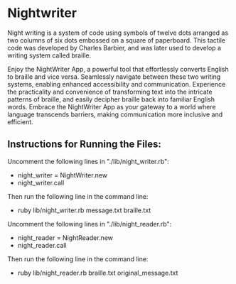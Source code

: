 # Nightwriter

Night writing is a system of code using symbols of twelve dots arranged as two columns of six dots embossed on a square of paperboard. This tactile code was developed by Charles Barbier, and was later used to develop a writing system called braille.

Enjoy the NightWriter App, a powerful tool that effortlessly converts English to braille and vice versa. Seamlessly navigate between these two writing systems, enabling enhanced accessibility and communication. Experience the practicality and convenience of transforming text into the intricate patterns of braille, and easily decipher braille back into familiar English words. Embrace the NightWriter App as your gateway to a world where language transcends barriers, making communication more inclusive and efficient.

## Instructions for Running the Files:

Uncomment the following lines in "./lib/night_writer.rb":

- night_writer = NightWriter.new
- night_writer.call

Then run the following line in the command line:

- ruby lib/night_writer.rb message.txt braille.txt

Uncomment the following lines in "./lib/night_reader.rb":

- night_reader = NightReader.new
- night_reader.call

Then run the following line in the command line:

- ruby lib/night_reader.rb braille.txt original_message.txt
